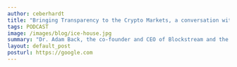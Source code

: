 ```yaml
---
author: ceberhardt
title: "Bringing Transparency to the Crypto Markets, a conversation with Dr. Adam Back"
tags: PODCAST
image: /images/blog/ice-house.jpg
summary: "Dr. Adam Back, the co-founder and CEO of Blockstream and the inventor of hashcash, visits the ICE House to discuss his career and the future of the block chain and financial cryptography. Over the last year, we've seen steep run-ups in the price of cryptocurrencies, often followed by precipitous falls. In spite of this extreme volatility, the crypto markets continues to grow and some estimate it could reach a valuation as high as $1 trillion in 2018."
layout: default_post
posturl: https://google.com
---
```

